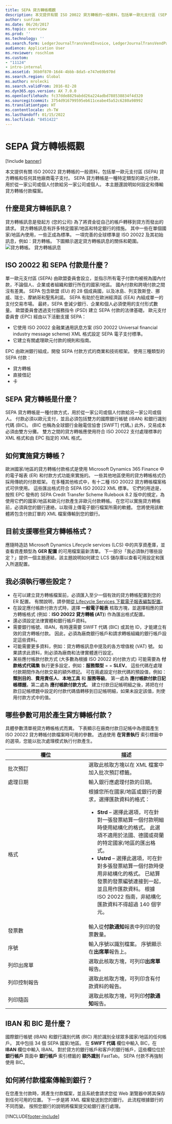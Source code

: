 ```yaml
---
title: SEPA 貸方轉帳概觀
description: 本文提供有關 ISO 20022 貸方轉帳的一般資料，包括單一歐元支付區 (SEPA) 貸方轉帳和任何其他廠商電子支付。 SEPA 貸方轉帳是一種特定類型的歐元付款，用於從一家公司或個人付款給另一家公司或個人。 本主題還說明如何設定和傳輸貸方轉帳付款檔案。
author: sunfzam
ms.date: 06/20/2017
ms.topic: overview
ms.prod: ''
ms.technology: ''
ms.search.form: LedgerJournalTransVendInvoice, LedgerJournalTransVendPaym, VendPaymMode
audience: Application User
ms.reviewer: roschlom
ms.custom:
- "11124"
- intro-internal
ms.assetid: 36b0f870-16d4-4bbb-8da5-e747e69b970d
ms.search.region: Global
ms.author: mrolecki
ms.search.validFrom: 2016-02-28
ms.dyn365.ops.version: AX 7.0.0
ms.openlocfilehash: fc37dde8829abdd26a224adbd788538834f4d320
ms.sourcegitcommit: 3754d916799595eb611ceabe45a52c6280a98992
ms.translationtype: HT
ms.contentlocale: zh-TW
ms.lasthandoff: 01/15/2022
ms.locfileid: "8451422"
---
```

# <a name="sepa-credit-transfer-overview"></a>SEPA 貸方轉帳概觀

[!include [banner](../includes/banner.md)]

本文提供有關 ISO 20022 貸方轉帳的一般資料，包括單一歐元支付區 (SEPA) 貸方轉帳和任何其他廠商電子支付。 SEPA 貸方轉帳是一種特定類型的歐元付款，用於從一家公司或個人付款給另一家公司或個人。 本主題還說明如何設定和傳輸貸方轉帳付款檔案。

## <a name="what-is-a-credit-transfer-message"></a>什麼是貸方轉帳訊息？
貸方轉帳訊息是發起方 (您的公司) 為了將資金從自己的帳戶轉移到貸方而發出的請求。 貸方轉帳訊息有許多特定國家/地區和特定銀行的措施。 其中一些在單個國家/地區內使用，一些正成為標準。 一項完善的全球標準是 ISO 20022 及其初始訊息，例如：貸方轉帳。 下圖顯示選定貸方轉帳訊息的關係和範圍。 
![貸方轉帳。](./media/credit-transfer.jpg) 貸方轉帳訊息 

## <a name="what-are-iso-20022-and-sepa-payments"></a>ISO 20022 和 SEPA 付款是什麼？
單一歐元支付區 (SEPA) 由歐盟委員會設立，並指示所有電子付款均被視為國內付款，不論個人、企業或者組織和銀行所在的國家/地區。 國內付款和跨境付款之間沒有差異。 SEPA 包含歐盟 (EU) 的 28 個成員國，以及冰島、列支敦斯登、挪威、瑞士、摩納哥和聖馬利諾。 SEPA 有助於在歐洲經濟區 (EEA) 內組成單一的支付交易市場。 最終，SEPA 會減少銀行、企業和個人必須使用的支付形式數量。 歐盟委員會透過支付服務指令 (PSD) 建立 SEPA 付款的法律基礎。 歐元支付委員會 (EPC) 經由以下活動支援 SEPA：

-   它使用 ISO 20022 金融業通用訊息方案 (ISO 20022 Universal financial industry message scheme) XML 格式設定 SEPA 電子支付標準。
-   它建立有關處理歐元付款的規則和指南。

EPC 由歐洲銀行組成，開發 SEPA 付款方式的商業和技術框架。 使用三種類型的 SEPA 付款：

-   貸方轉帳
-   直接借記
-   卡

## <a name="what-is-a-sepa-credit-transfer"></a>SEPA 貸方轉帳是什麼？
SEPA 貸方轉帳是一種付款方式，用於從一家公司或個人付款給另一家公司或個人。 付款必須以歐元支付，並且必須包括雙方的國際銀行帳號 (IBAN) 和銀行識別代碼 (BIC)。 (BIC 也稱為全球銀行金融電信協會 \[SWIFT\] 代碼。) 此外，交易成本必須由雙方分攤。 雙方之間的貸方轉帳應使用符合 ISO 20022 支付處理標準的 XML 格式和由 EPC 指定的 XML 格式。

## <a name="how-is-a-credit-transfer-implemented"></a>如何實施貸方轉帳？
歐洲國家/地區的貸方轉帳付款格式是使用 Microsoft Dynamics 365 Finance 中的電子報表 (ER) 和付款方式功能來實施的。 一些其他地區使用的貸方轉帳格式仍採用傳統的付款框架。 在多種其他格式中，有十二種 ISO 20022 貸方轉帳檔案格式可供使用。 這些匯出格式符合 SEPA ISO 20022 XML 標準。 它們的用途是，按照 EPC 發佈的 SEPA Credit Transfer Scheme Rulebook 8.2 版中的規定，為使用它們的國家/地區和歐元付款產生非歐元付款轉帳。 在您可以實施貸方轉帳前，必須與您的銀行連絡，以取得上傳電子銀行檔案所需的軟體。 您將使用該軟體將包含付款訂單的 XML 檔案傳輸到您的銀行。

## <a name="what-credit-transfer-formats-are-currently-supported"></a>目前支援哪些貸方轉帳格式？
應隨時造訪 Microsoft Dynamics Lifecycle services (LCS) 中的共享資產庫，並查看資產類型為 **GER 配置** 的可用檔案最新清單。 下一部分「我必須執行哪些設定？」提供一個主題連結，該主題說明如何建立 LCS 儲存庫以查看可用設定和匯入所選配置。

## <a name="what-do-i-have-to-set-up"></a>我必須執行哪些設定？
-   在可以建立貸方轉帳檔案前，必須匯入至少一個有效的貸方轉帳配置到您的 ER 配置。 有關說明，請參閱[從 Lifecycle Services 下載電子報表編製配置](../../fin-ops-core/dev-itpro/analytics/download-electronic-reporting-configuration-lcs.md)。
-   在設定應付帳款付款方式時，選擇 **一般電子報表** 核取方塊，並選擇相應的貸方轉帳格式 (例如：**ISO 20022 貸方轉帳 (AT)**) 作為匯出格式配置。
-   還必須設定法律實體和銀行帳戶資料。
-   需要銀行帳號、IBAN，有時還需要 SWIFT 代碼 (BIC) 或其他 ID，才能建立有效的貸方轉帳付款。 因此，必須為廠商銀行帳戶和請求轉帳組織的銀行帳戶設定這些資料。
-   可能需要更多資料，例如：貸方轉帳訊息中提及的各方增值稅 (VAT) 號。 如果請求此資料，則必須為廠商和法律實體進行設定。
-   某些應付帳款付款方式 (大多數為根據 ISO 20022 的付款方式) 可能需要為 **付款格式代碼集** 執行更多設定，例如：**服務類型** =  = **SLEV**。 這些代碼在處理付款期間作為付款交易的額外標記。 可在兩處設定付款代碼的預設值，例如：**類別目的**、**費用責任人**、**本地工具** 和 **服務等級**。 第一處為 **應付帳款付款日記帳標題**，第二處為 **應付帳款付款方式**。 建立付款日記帳明細之後，將把在付款日記帳標題中設定的付款代碼值轉移到日記帳明細，如果未設定該值，則使用付款方式中的值。

## <a name="what-parameters-are-available-for-generating-credit-transfer-payments"></a>哪些參數可用於產生貸方轉帳付款？
具體參數清單視貸方轉帳格式而異。 下表顯示在廠商付款日記帳中為德國產生 ISO 20022 貸方轉帳付款檔案時可用的參數。 透過使用 **在背景執行** 索引標籤中的選項，您能以批次處理模式執行付款產生。

<table>
<colgroup>
<col width="50%" />
<col width="50%" />
</colgroup>
<thead>
<tr class="header">
<th>欄位</th>
<th>描述</th>
</tr>
</thead>
<tbody>
<tr class="odd">
<td>批次預訂</td>
<td>選取此核取方塊以在 XML 檔案中加入批次預訂標籤。</td>
</tr>
<tr class="even">
<td>處理日期</td>
<td>輸入銀行應處理付款的日期。</td>
</tr>
<tr class="odd">
<td>格式</td>
<td>根據您所在國家/地區或銀行的要求，選擇匯款資料的格式：
<ul>
<li><strong>Strd</strong> – 選擇此選項，可在針對一張發票結算一個付款明細時使用結構化的格式。 此選項不適用於法國、德國或荷蘭的特定國家/地區的匯出格式。</li>
<li><strong>Ustrd</strong> – 選擇此選項，可在針對多張發票結算一個付款時使用非結構化的格式。 已結算發票的發票編號連接到一起，並且用作匯款資料。 根據 ISO 20022 指南，非結構化匯款資料不得超過 140 個字元。</li>
</ul></td>
</tr>
<tr class="even">
<td>發票數</td>
<td>輸入從<strong>付款通知</strong>報表中列印的發票數量。</td>
</tr>
<tr class="odd">
<td>序號</td>
<td>輸入序號以識別檔案。 序號顯示在<strong>出席單</strong>報告上。</td>
</tr>
<tr class="even">
<td>列印出席單</td>
<td>選取此核取方塊，可列印<strong>出席單</strong>報告。</td>
</tr>
<tr class="odd">
<td>列印控制報告</td>
<td>選取此核取方塊，可列印含有付款資料的報告。</td>
</tr>
<tr class="even">
<td>列印隨函</td>
<td>選取此核取方塊，可列印<strong>付款通知</strong>報告。</td>
</tr>
</tbody>
</table>

## <a name="what-are-ibans-and-bics"></a>IBAN 和 BIC 是什麼？
國際銀行帳號 (IBAN) 和銀行識別代碼 (BIC) 用於識別全球眾多國家/地區的任何帳戶。 其中包括 34 個 SEPA 國家/地區。 在 **SWIFT 代碼** 欄位中輸入 BIC，在 **IBAN** 欄位中輸入 IBAN。 對於貸方的銀行帳戶和客戶的銀行帳戶，這些欄位位於 **銀行帳戶** 頁面中 **銀行帳戶** 索引標籤的 **額外識別** FastTab。 SEPA 付款不再強制使用 BIC。

## <a name="how-do-i-transmit-a-payment-file-to-the-bank"></a>如何將付款檔案傳輸到銀行？
在您產生付款時，將產生付款檔案，並且系統會請求您從 Web 瀏覽器中將其保存到任何可用的位置。 下一步是將 XML 檔案發送到您的銀行。 此流程根據銀行的不同而變。 按照您銀行的說明將檔案提交給銀行進行處理。





[!INCLUDE[footer-include](../../includes/footer-banner.md)]
